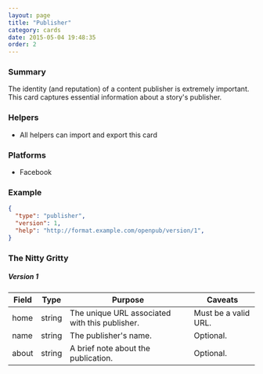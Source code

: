 ```yaml
---
layout: page
title: "Publisher"
category: cards
date: 2015-05-04 19:48:35
order: 2
---
```


### Summary

The identity (and reputation) of a content publisher is extremely important. This card captures essential information about a story's publisher.

### Helpers

 - All helpers can import and export this card

### Platforms

 - Facebook

### Example

````json
{
  "type": "publisher",
  "version": 1,
  "help": "http://format.example.com/openpub/version/1",
}
````

### The Nitty Gritty

##### Version 1

| Field | Type | Purpose | Caveats |
| ----- | ---- | ------- | ------- |
| home | string | The unique URL associated with this publisher. | Must be a valid URL. |
| name | string | The publisher's name. | Optional. |
| about | string | A brief note about the publication. | Optional. |
